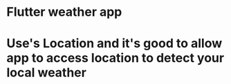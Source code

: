 #   Flutter weather app
#   Use's Location and it's good to allow app to access location to detect your local weather
